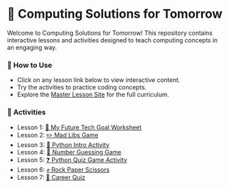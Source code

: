 # 🚀 Computing Solutions for Tomorrow

Welcome to Computing Solutions for Tomorrow! This repository contains interactive lessons and activities designed to teach computing concepts in an engaging way.

### 📖 How to Use

- Click on any lesson link below to view interactive content.
- Try the activities to practice coding concepts.
- Explore the [Master Lesson Site](https://dbknox.github.io/computing_solutions_for_tomorrow/index.html) for the full curriculum.

### 🎯 Activities
* Lesson 1: [🚀 My Future Tech Goal Worksheet](https://dbknox.github.io/computing_solutions_for_tomorrow/My%20Future%20Tech%20Goal%20Worksheet.html)
* Lesson 2: [✏️ Mad Libs Game](https://dbknox.github.io/computing_solutions_for_tomorrow/Mad%20Libs%20Game.html)
* Lesson 3: [🐍 Python Intro Activity](https://dbknox.github.io/computing_solutions_for_tomorrow/Python%20Activity.html)
* Lesson 4: [🔢 Number Guessing Game](https://dbknox.github.io/computing_solutions_for_tomorrow/Number%20Guessing%20Game.html)
* Lesson 5: [❓ Python Quiz Game Activity](https://dbknox.github.io/computing_solutions_for_tomorrow/Python%20Quiz%20Game%20Activity.html)
* Lesson 6: [✊ Rock Paper Scissors](https://dbknox.github.io/computing_solutions_for_tomorrow/Rock%20Paper%20Scissors.html)
* Lesson 7: [💼 Career Quiz](https://dbknox.github.io/computing_solutions_for_tomorrow/Career%20Quiz.html)
